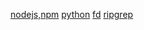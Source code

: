[nodejs,npm](https://nodejs.org/en/)
[python](https://www.python.org/downloads/)
[fd](https://github.com/sharkdp/fd)
[ripgrep](https://github.com/BurntSushi/ripgrep)
